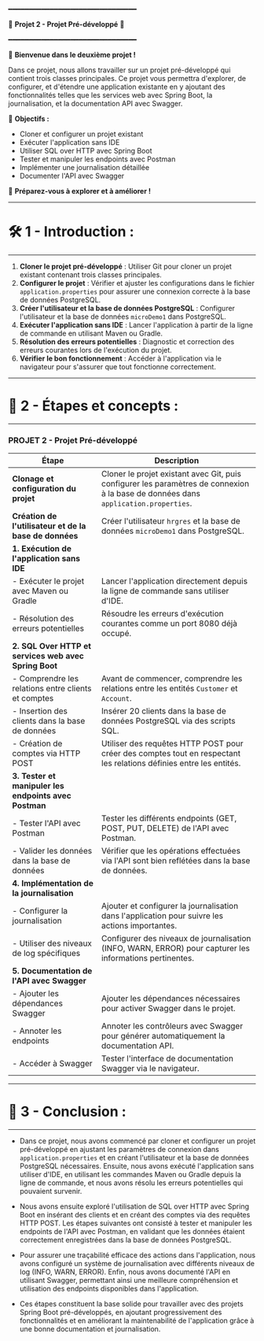 
━━━━━━━━━━━━━━━━━━━━━━━━━━━━━━━

📘 **Projet 2 - Projet Pré-développé** 📘

━━━━━━━━━━━━━━━━━━━━━━━━━━━━━━━

🚀 **Bienvenue dans le deuxième projet !**

Dans ce projet, nous allons travailler sur un projet pré-développé qui contient trois classes principales. Ce projet vous permettra d'explorer, de configurer, et d'étendre une application existante en y ajoutant des fonctionnalités telles que les services web avec Spring Boot, la journalisation, et la documentation API avec Swagger.

🎯 **Objectifs :**
- Cloner et configurer un projet existant
- Exécuter l'application sans IDE
- Utiliser SQL over HTTP avec Spring Boot
- Tester et manipuler les endpoints avec Postman
- Implémenter une journalisation détaillée
- Documenter l'API avec Swagger

🎉 **Préparez-vous à explorer et à améliorer !**

-----------------------------------
# 🛠️ 1 - Introduction :
-----------------------------------

1. **Cloner le projet pré-développé** : Utiliser Git pour cloner un projet existant contenant trois classes principales.
2. **Configurer le projet** : Vérifier et ajuster les configurations dans le fichier `application.properties` pour assurer une connexion correcte à la base de données PostgreSQL.
3. **Créer l'utilisateur et la base de données PostgreSQL** : Configurer l'utilisateur et la base de données `microDemo1` dans PostgreSQL.
4. **Exécuter l'application sans IDE** : Lancer l'application à partir de la ligne de commande en utilisant Maven ou Gradle.
5. **Résolution des erreurs potentielles** : Diagnostic et correction des erreurs courantes lors de l'exécution du projet.
6. **Vérifier le bon fonctionnement** : Accéder à l'application via le navigateur pour s'assurer que tout fonctionne correctement.

-----------------------------------
# 📝 2 - Étapes et concepts :
-----------------------------------

### **PROJET 2 - Projet Pré-développé**

| **Étape**                                  | **Description**                                                                                                          |
|--------------------------------------------|--------------------------------------------------------------------------------------------------------------------------|
| **Clonage et configuration du projet**     | Cloner le projet existant avec Git, puis configurer les paramètres de connexion à la base de données dans `application.properties`.  |
| **Création de l'utilisateur et de la base de données** | Créer l'utilisateur `hrgres` et la base de données `microDemo1` dans PostgreSQL.                                          |
| **1. Exécution de l'application sans IDE** |                                                                                                                          |
| - Exécuter le projet avec Maven ou Gradle  | Lancer l'application directement depuis la ligne de commande sans utiliser d'IDE.                                        |
| - Résolution des erreurs potentielles      | Résoudre les erreurs d'exécution courantes comme un port 8080 déjà occupé.                                                |
| **2. SQL Over HTTP et services web avec Spring Boot** |                                                                                                                          |
| - Comprendre les relations entre clients et comptes | Avant de commencer, comprendre les relations entre les entités `Customer` et `Account`.                                   |
| - Insertion des clients dans la base de données | Insérer 20 clients dans la base de données PostgreSQL via des scripts SQL.                                               |
| - Création de comptes via HTTP POST        | Utiliser des requêtes HTTP POST pour créer des comptes tout en respectant les relations définies entre les entités.        |
| **3. Tester et manipuler les endpoints avec Postman** |                                                                                                                          |
| - Tester l'API avec Postman                | Tester les différents endpoints (GET, POST, PUT, DELETE) de l'API avec Postman.                                           |
| - Valider les données dans la base de données | Vérifier que les opérations effectuées via l'API sont bien reflétées dans la base de données.                            |
| **4. Implémentation de la journalisation** |                                                                                                                          |
| - Configurer la journalisation             | Ajouter et configurer la journalisation dans l'application pour suivre les actions importantes.                           |
| - Utiliser des niveaux de log spécifiques  | Configurer des niveaux de journalisation (INFO, WARN, ERROR) pour capturer les informations pertinentes.                  |
| **5. Documentation de l'API avec Swagger** |                                                                                                                          |
| - Ajouter les dépendances Swagger          | Ajouter les dépendances nécessaires pour activer Swagger dans le projet.                                                  |
| - Annoter les endpoints                    | Annoter les contrôleurs avec Swagger pour générer automatiquement la documentation API.                                   |
| - Accéder à Swagger                        | Tester l'interface de documentation Swagger via le navigateur.                                                           |

-----------------------------------
# 🏁 3 - Conclusion :
-----------------------------------

- Dans ce projet, nous avons commencé par cloner et configurer un projet pré-développé en ajustant les paramètres de connexion dans `application.properties` et en créant l'utilisateur et la base de données PostgreSQL nécessaires. Ensuite, nous avons exécuté l'application sans utiliser d'IDE, en utilisant les commandes Maven ou Gradle depuis la ligne de commande, et nous avons résolu les erreurs potentielles qui pouvaient survenir.

- Nous avons ensuite exploré l'utilisation de SQL over HTTP avec Spring Boot en insérant des clients et en créant des comptes via des requêtes HTTP POST. Les étapes suivantes ont consisté à tester et manipuler les endpoints de l'API avec Postman, en validant que les données étaient correctement enregistrées dans la base de données PostgreSQL.

- Pour assurer une traçabilité efficace des actions dans l'application, nous avons configuré un système de journalisation avec différents niveaux de log (INFO, WARN, ERROR). Enfin, nous avons documenté l'API en utilisant Swagger, permettant ainsi une meilleure compréhension et utilisation des endpoints disponibles dans l'application.

- Ces étapes constituent la base solide pour travailler avec des projets Spring Boot pré-développés, en ajoutant progressivement des fonctionnalités et en améliorant la maintenabilité de l'application grâce à une bonne documentation et journalisation.
